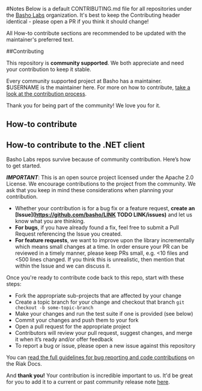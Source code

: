 #Notes
Below is a default CONTRIBUTING.md file for all repositories under the [Basho Labs](https://github.com/basho-labs/) organization. It's best to keep the Contributing header identical - please open a PR if you think it should change! 

All How-to contribute sections are recommended to be updated with the maintainer's preferred text. 

##Contributing 

This repository is **community supported**. We both appreciate and need your contribution to keep it stable. 

Every community supported project at Basho has a maintainer. $USERNAME is the maintainer here. For more on how to contribute, [take a look at the contribution process](#how-to-contribute).

Thank you for being part of the community! We love you for it. 

## How-to contribute

## How-to contribute to the .NET client
Basho Labs repos survive because of community contribution. Here’s how to get started.

**_IMPORTANT_**: This is an open source project licensed under the Apache 2.0 License. We encourage contributions to the project from the community. We ask that you keep in mind these considerations when planning your contribution.

* Whether your contribution is for a bug fix or a feature request, **create an [Issue](https://github.com/basho/LINK TODO LINK/issues)** and let us know what you are thinking.
* **For bugs**, if you have already found a fix, feel free to submit a Pull Request referencing the Issue you created.
* **For feature requests**, we want to improve upon the library incrementally which means small changes at a time. In order ensure your PR can be reviewed in a timely manner, please keep PRs small, e.g. <10 files and <500 lines changed. If you think this is unrealistic, then mention that within the Issue and we can discuss it.

Once you're ready to contribute code back to this repo, start with these steps: 

* Fork the appropriate sub-projects that are affected by your change
* Create a topic branch for your change and checkout that branch
     `git checkout -b some-topic-branch`
* Make your changes and run the test suite if one is provided (see below)
* Commit your changes and push them to your fork
* Open a pull request for the appropriate project
* Contributors will review your pull request, suggest changes, and merge it when it’s ready and/or offer feedback
* To report a bug or issue, please open a new issue against this repository

You can [read the full guidelines for bug reporting and code contributions](http://docs.basho.com/riak/latest/community/bugs/) on the Riak Docs. 

And **thank you!** Your contribution is incredible important to us. It'd be great for you to add it to a current or past community release note [here](https://github.com/basho-labs/the-riak-community/tree/master/release-notes).



